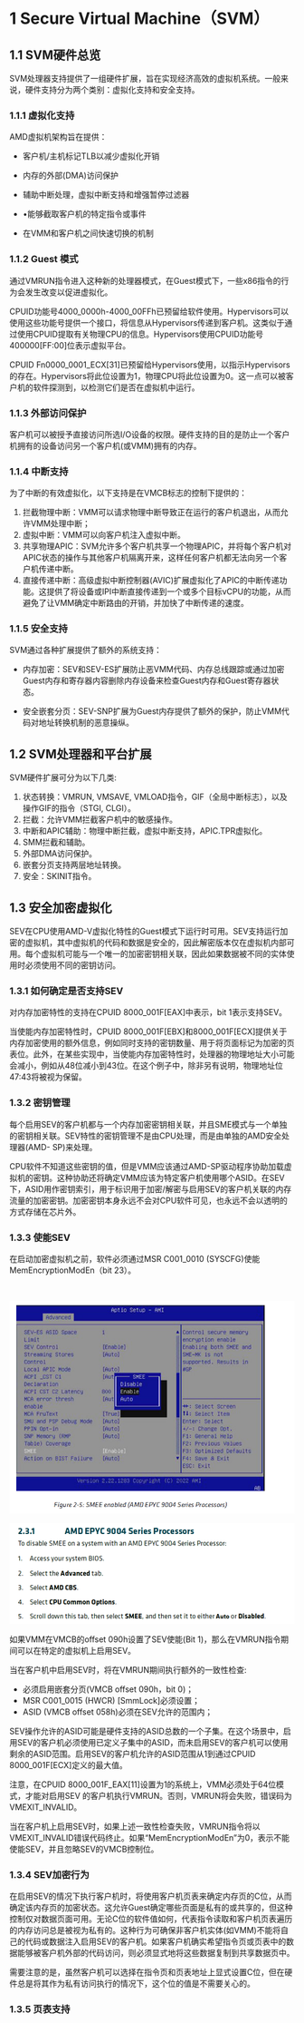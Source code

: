 # 1 Secure Virtual Machine（SVM）

## 1.1 SVM硬件总览

SVM处理器支持提供了一组硬件扩展，旨在实现经济高效的虚拟机系统。一般来说，硬件支持分为两个类别：虚拟化支持和安全支持。

### 1.1.1 虚拟化支持

AMD虚拟机架构旨在提供：

- 客户机/主机标记TLB以减少虚拟化开销

- 内存的外部(DMA)访问保护

- 辅助中断处理，虚拟中断支持和增强暂停过滤器

- •能够截取客户机的特定指令或事件

- 在VMM和客户机之间快速切换的机制

### 1.1.2 Guest 模式

通过VMRUN指令进入这种新的处理器模式，在Guest模式下，一些x86指令的行为会发生改变以促进虚拟化。

CPUID功能号4000_0000h-4000_00FFh已预留给软件使用。Hypervisors可以使用这些功能号提供一个接口，将信息从Hypervisors传递到客户机。这类似于通过使用CPUID提取有关物理CPU的信息。Hypervisors使用CPUID功能号400000[FF:00]位表示虚拟平台。

CPUID Fn0000_0001_ECX[31]已预留给Hypervisors使用，以指示Hypervisors的存在。Hypervisors将此位设置为1，物理CPU将此位设置为0。这一点可以被客户机的软件探测到，以检测它们是否在虚拟机中运行。

### 1.1.3 外部访问保护

客户机可以被授予直接访问所选I/O设备的权限。硬件支持的目的是防止一个客户机拥有的设备访问另一个客户机(或VMM)拥有的内存。

### 1.1.4 中断支持

为了中断的有效虚拟化，以下支持是在VMCB标志的控制下提供的：

1. 拦截物理中断：VMM可以请求物理中断导致正在运行的客户机退出，从而允许VMM处理中断；
2. 虚拟中断：VMM可以向客户机注入虚拟中断。
3. 共享物理APIC：SVM允许多个客户机共享一个物理APIC，并将每个客户机对APIC状态的操作与其他客户机隔离开来，这样任何客户机都无法向另一个客户机传递中断。
4. 直接传递中断：高级虚拟中断控制器(AVIC)扩展虚拟化了APIC的中断传递功能。这提供了将设备或IPI中断直接传递到一个或多个目标vCPU的功能，从而避免了让VMM确定中断路由的开销，并加快了中断传递的速度。

### 1.1.5 安全支持

SVM通过各种扩展提供了额外的系统支持：

- 内存加密：SEV和SEV-ES扩展防止恶VMM代码、内存总线跟踪或通过加密Guest内存和寄存器内容删除内存设备来检查Guest内存和Guest寄存器状态。

- 安全嵌套分页：SEV-SNP扩展为Guest内存提供了额外的保护，防止VMM代码对地址转换机制的恶意操纵。

## 1.2 SVM处理器和平台扩展

SVM硬件扩展可分为以下几类:

1. 状态转换：VMRUN, VMSAVE, VMLOAD指令，GIF（全局中断标志），以及操作GIF的指令（STGI, CLGI）。
2. 拦截：允许VMM拦截客户机中的敏感操作。
3. 中断和APIC辅助：物理中断拦截，虚拟中断支持，APIC.TPR虚拟化。
4. SMM拦截和辅助。
5. 外部DMA访问保护。
6. 嵌套分页支持两层地址转换。
7. 安全：SKINIT指令。

## 1.3 安全加密虚拟化

SEV在CPU使用AMD-V虚拟化特性的Guest模式下运行时可用。SEV支持运行加密的虚拟机，其中虚拟机的代码和数据是安全的，因此解密版本仅在虚拟机内部可用。每个虚拟机可能与一个唯一的加密密钥相关联，因此如果数据被不同的实体使用时必须使用不同的密钥访问。

### 1.3.1 如何确定是否支持SEV

对内存加密特性的支持在CPUID 8000_001F[EAX]中表示，bit 1表示支持SEV。

当使能内存加密特性时，CPUID 8000_001F[EBX]和8000_001F[ECX]提供关于内存加密使用的额外信息，例如同时支持的密钥数量、用于将页面标记为加密的页表位。此外，在某些实现中，当使能内存加密特性时，处理器的物理地址大小可能会减小，例如从48位减小到43位。在这个例子中，除非另有说明，物理地址位47:43将被视为保留。

### 1.3.2 密钥管理

每个启用SEV的客户机都与一个内存加密密钥相关联，并且SME模式与一个单独的密钥相关联。SEV特性的密钥管理不是由CPU处理，而是由单独的AMD安全处理器(AMD- SP)来处理。

CPU软件不知道这些密钥的值，但是VMM应该通过AMD-SP驱动程序协助加载虚拟机的密钥。这种协助还将确定VMM应该为特定客户机使用哪个ASID。在SEV下，ASID用作密钥索引，用于标识用于加密/解密与启用SEV的客户机关联的内存流量的加密密钥。加密密钥本身永远不会对CPU软件可见，也永远不会以透明的方式存储在芯片外。

### 1.3.3 使能SEV

在启动加密虚拟机之前，软件必须通过MSR C001_0010 (SYSCFG)使能MemEncryptionModEn（bit 23）。

![]()

![image-20230727055113274](https://github.com/were0415/were0415.github.io/blob/main/image-20230727055113274.png)

![image-20230727055447698](https://github.com/were0415/were0415.github.io/blob/main/image-20230727055447698.png)

如果VMM在VMCB的offset 090h设置了SEV使能(Bit 1)，那么在VMRUN指令期间可以在特定的虚拟机上启用SEV。

当在客户机中启用SEV时，将在VMRUN期间执行额外的一致性检查:

- 必须启用嵌套分页(VMCB offset 090h，bit 0)；
- MSR C001_0015 (HWCR) [SmmLock]必须设置；
- ASID (VMCB offset 058h)必须在SEV允许的范围内；

SEV操作允许的ASID可能是硬件支持的ASID总数的一个子集。在这个场景中，启用SEV的客户机必须使用已定义子集中的ASID，而未启用SEV的客户机可以使用剩余的ASID范围。启用SEV的客户机允许的ASID范围从1到通过CPUID 8000_001F[ECX]定义的最大值。

注意，在CPUID 8000_001F_EAX[11]设置为1的系统上，VMM必须处于64位模式，才能对启用SEV 的客户机执行VMRUN。否则，VMRUN将会失败，错误码为VMEXIT_INVALID。

当在客户机上启用SEV时，如果上述一致性检查失败，VMRUN指令将以VMEXIT_INVALID错误代码终止。如果“MemEncryptionModEn”为0，表示不能使能SEV，并且忽略SEV的VMCB控制位。

### 1.3.4 SEV加密行为

在启用SEV的情况下执行客户机时，将使用客户机页表来确定内存页的C位，从而确定该内存页的加密状态。这允许Guest确定哪些页面是私有的或共享的，但这种控制仅对数据页面可用。无论C位的软件值如何，代表指令读取和客户机页表遍历的内存访问总是被视为私有的。这种行为可确保非客户机实体(如VMM)不能将自己的代码或数据注入启用SEV的客户机。如果客户机确实希望指令页或页表中的数据能够被客户机外部的代码访问，则必须显式地将这些数据复制到共享数据页中。

需要注意的是，虽然客户机可以选择在指令页和页表地址上显式设置C位，但在硬件总是将其作为私有访问执行的情况下，这个位的值是不需要关心的。

### 1.3.5 页表支持





